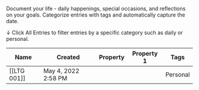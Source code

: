 Document your life - daily happenings, special occasions, and reflections on your goals.
Categorize entries with tags and automatically capture the date.

↓ Click All Entries to filter entries by a specific category such as daily or personal.

|Name|Created|Property|Property 1|Tags|
|---|---|---|---|---|
|[[LTG 001]]|May 4, 2022 2:58 PM|||Personal|